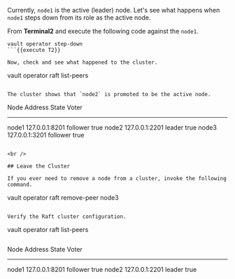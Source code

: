 Currently, `node1` is the active (leader) node. Let's see what happens when `node1` steps down from its role as the active node.

From **Terminal2** and execute the following code against the `node1`.

```
vault operator step-down
```{{execute T2}}

Now, check and see what happened to the cluster.

```
vault operator raft list-peers
```{{execute T2}}

The cluster shows that `node2` is promoted to be the active node.

```
Node     Address           State       Voter
----     -------           -----       -----
node1    127.0.0.1:8201    follower    true
node2    127.0.0.1:2201    leader      true
node3    127.0.0.1:3201    follower    true
```

<br />

## Leave the Cluster

If you ever need to remove a node from a cluster, invoke the following command.

```
vault operator raft remove-peer node3
```{{execute T2}}

Verify the Raft cluster configuration.

```
vault operator raft list-peers
```{{execute T2}}

```
Node     Address           State       Voter
----     -------           -----       -----
node1    127.0.0.1:8201    follower    true
node2    127.0.0.1:2201    leader      true
```
